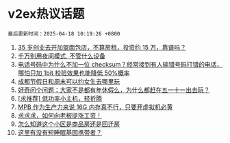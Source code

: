 # v2ex热议话题

`最后更新时间：2025-04-18 10:19:26 +0800`

1. [35 岁创业去开加盟面包店，不算房租，投资约 15 万，靠谱吗？](https://www.v2ex.com/t/1126241)
1. [千万别用夜间模式, 不管什么设备](https://www.v2ex.com/t/1126131)
1. [电话号码中为什么不加一位 checksum？经常接到有人输错号码打错的电话，哪怕只加 1bit 校验效果也能降低 50%概率](https://www.v2ex.com/t/1126194)
1. [成都节假日和周末可以约女生去哪里玩](https://www.v2ex.com/t/1126114)
1. [好奇问个问题：大家不是都有年休假么，为什么都赶在五一十一出去玩？](https://www.v2ex.com/t/1126208)
1. [[求推荐] 低功率小主机，轻折腾](https://www.v2ex.com/t/1126081)
1. [MPB 作为生产力来说 16G 内存真不行，只要开虚拟机必黄](https://www.v2ex.com/t/1126160)
1. [求求求，如何向老板提涨工资！](https://www.v2ex.com/t/1126229)
1. [怎么知道这个小区是商品房还是回迁房](https://www.v2ex.com/t/1126350)
1. [这里有没有短睡眠基因携带者？](https://www.v2ex.com/t/1126113)

